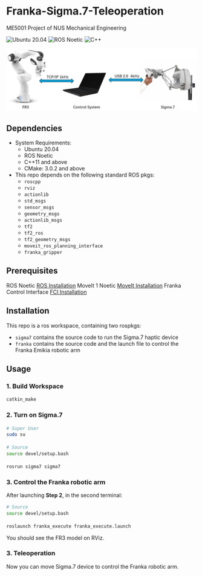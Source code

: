 # Franka-Sigma.7-Teleoperation

ME5001 Project of NUS Mechanical Engineering

![Ubuntu 20.04](https://img.shields.io/badge/OS-Ubuntu_20.04-informational?style=flat&logo=ubuntu&logoColor=white&color=2bbc8a)
![ROS Noetic](https://img.shields.io/badge/Tools-ROS_Noetic-informational?style=flat&logo=ROS&logoColor=white&color=2bbc8a)
![C++](https://img.shields.io/badge/Code-C++-informational?style=flat&logo=c%2B%2B&logoColor=white&color=2bbc8a)

![cover_image](src/media/system.png)

## Dependencies

* System Requirements:
  * Ubuntu 20.04
  * ROS Noetic
  * C++11 and above
  * CMake: 3.0.2 and above
* This repo depends on the following standard ROS pkgs:
  * `roscpp`
  * `rviz`
  * `actionlib`
  * `std_msgs`
  * `sensor_msgs`
  * `geometry_msgs`
  * `actionlib_msgs`
  * `tf2`
  * `tf2_ros`
  * `tf2_geometry_msgs`
  * `moveit_ros_planning_interface`
  * `franka_gripper`

## Prerequisites

ROS Noetic [ROS Installation](https://wiki.ros.org/noetic/Installation/Ubuntu)
MoveIt 1 Noetic [MoveIt Installation](https://moveit.github.io/moveit_tutorials/doc/getting_started/getting_started.html#install-ros-and-catkin/)
Franka Control Interface [FCI Installation](https://frankaemika.github.io/docs/installation_linux.html/)

## Installation

This repo is a ros workspace, containing two rospkgs:

* `sigma7` contains the source code to run the Sigma.7 haptic device
* `franka` contains the source code and the launch file to control the Franka Emikia robotic arm

## Usage

### 1. Build Workspace

```bash
catkin_make
```

### 2. Turn on Sigma.7

```bash
# Super User
sudo su

# Source 
source devel/setup.bash

rosrun sigma7 sigma7
```

### 3. Control the Franka robotic arm

After launching **Step 2**, in the second terminal:

```bash
# Source 
source devel/setup.bash

roslaunch franka_execute franka_execute.launch
```

You should see the FR3 model on RViz.

### 3. Teleoperation

Now you can move Sigma.7 device to control the Franka robotic arm.
